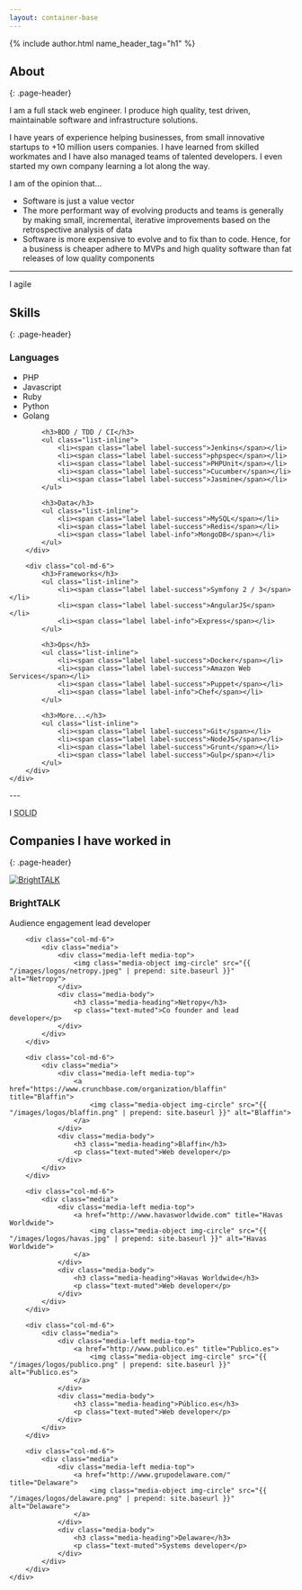 ```yaml
---
layout: container-base
---
```


<div class="jumbo text-center">
    {% include author.html name_header_tag="h1" %}
</div>

## About
{: .page-header}

I am a full stack web engineer. I produce high quality, test driven, maintainable software and infrastructure solutions.

I have years of experience helping businesses, from small innovative startups to +10 million users companies. I have learned from skilled workmates and I have also managed teams of talented developers. I even started my own company learning a lot along the way.

I am of the opinion that...

- Software is just a value vector
- The more performant way of evolving products and teams is generally by making small, incremental, iterative improvements based on the retrospective analysis of data
- Software is more expensive to evolve and to fix than to code. Hence, for a business is cheaper adhere to MVPs and high quality software than fat releases of low quality components

---
<p class="lead text-center">I <i class="fa fa-thumbs-o-up fa-lg text-primary"></i> agile</p>

## Skills
{: .page-header}

<section>
    <div class="row">
        <div class="col-md-6">
            <h3>Languages</h3>
            <ul class="list-inline">
                <li><span class="label label-success">PHP</span></li>
                <li><span class="label label-success">Javascript</span></li>
                <li><span class="label label-info">Ruby</span></li>
                <li><span class="label label-warning">Python</span></li>
                <li><span class="label label-warning">Golang</span></li>
            </ul>

            <h3>BDD / TDD / CI</h3>
            <ul class="list-inline">
                <li><span class="label label-success">Jenkins</span></li>
                <li><span class="label label-success">phpspec</span></li>
                <li><span class="label label-success">PHPUnit</span></li>
                <li><span class="label label-success">Cucumber</span></li>
                <li><span class="label label-success">Jasmine</span></li>
            </ul>

            <h3>Data</h3>
            <ul class="list-inline">
                <li><span class="label label-success">MySQL</span></li>
                <li><span class="label label-success">Redis</span></li>
                <li><span class="label label-info">MongoDB</span></li>
            </ul>
        </div>

        <div class="col-md-6">
            <h3>Frameworks</h3>
            <ul class="list-inline">
                <li><span class="label label-success">Symfony 2 / 3</span></li>
                <li><span class="label label-success">AngularJS</span></li>
                <li><span class="label label-info">Express</span></li>
            </ul>

            <h3>Ops</h3>
            <ul class="list-inline">
                <li><span class="label label-success">Docker</span></li>
                <li><span class="label label-success">Amazon Web Services</span></li>
                <li><span class="label label-success">Puppet</span></li>
                <li><span class="label label-info">Chef</span></li>
            </ul>

            <h3>More...</h3>
            <ul class="list-inline">
                <li><span class="label label-success">Git</span></li>
                <li><span class="label label-success">NodeJS</span></li>
                <li><span class="label label-success">Grunt</span></li>
                <li><span class="label label-success">Gulp</span></li>
            </ul>
        </div>
    </div>
</section>
---
<p class="lead text-center">I <i class="fa fa-heart fa-lg text-danger"></i> <abbr title="Single responsibility, Open-closed, Liskov substitution, Interface segregation, Dependency inversion">SOLID</abbr></p>

## Companies I have worked in
{: .page-header}

<section id="workHistory">
    <div class="row">
        <div class="col-md-6">
            <div class="media">
                <div class="media-left media-top">
                    <a href="https://www.brighttalk.com" title="BrightTALK">
                        <img class="media-object img-circle" src="{{ "/images/logos/brighttalk.png" | prepend: site.baseurl }}" alt="BrightTALK">
                    </a>
                </div>
                <div class="media-body">
                    <h3 class="media-heading">BrightTALK</h3>
                    <p class="text-muted">Audience engagement lead developer</p>
                </div>
            </div>
        </div>

        <div class="col-md-6">
            <div class="media">
                <div class="media-left media-top">
                    <img class="media-object img-circle" src="{{ "/images/logos/netropy.jpeg" | prepend: site.baseurl }}" alt="Netropy">
                </div>
                <div class="media-body">
                    <h3 class="media-heading">Netropy</h3>
                    <p class="text-muted">Co founder and lead developer</p>
                </div>
            </div>
        </div>

        <div class="col-md-6">
            <div class="media">
                <div class="media-left media-top">
                    <a href="https://www.crunchbase.com/organization/blaffin" title="Blaffin">
                        <img class="media-object img-circle" src="{{ "/images/logos/blaffin.png" | prepend: site.baseurl }}" alt="Blaffin">
                    </a>
                </div>
                <div class="media-body">
                    <h3 class="media-heading">Blaffin</h3>
                    <p class="text-muted">Web developer</p>
                </div>
            </div>
        </div>

        <div class="col-md-6">
            <div class="media">
                <div class="media-left media-top">
                    <a href="http://www.havasworldwide.com" title="Havas Worldwide">
                        <img class="media-object img-circle" src="{{ "/images/logos/havas.jpg" | prepend: site.baseurl }}" alt="Havas Worldwide">
                    </a>
                </div>
                <div class="media-body">
                    <h3 class="media-heading">Havas Worldwide</h3>
                    <p class="text-muted">Web developer</p>
                </div>
            </div>
        </div>

        <div class="col-md-6">
            <div class="media">
                <div class="media-left media-top">
                    <a href="http://www.publico.es" title="Publico.es">
                        <img class="media-object img-circle" src="{{ "/images/logos/publico.png" | prepend: site.baseurl }}" alt="Publico.es">
                    </a>
                </div>
                <div class="media-body">
                    <h3 class="media-heading">Público.es</h3>
                    <p class="text-muted">Web developer</p>
                </div>
            </div>
        </div>

        <div class="col-md-6">
            <div class="media">
                <div class="media-left media-top">
                    <a href="http://www.grupodelaware.com/" title="Delaware">
                        <img class="media-object img-circle" src="{{ "/images/logos/delaware.png" | prepend: site.baseurl }}" alt="Delaware">
                    </a>
                </div>
                <div class="media-body">
                    <h3 class="media-heading">Delaware</h3>
                    <p class="text-muted">Systems developer</p>
                </div>
            </div>
        </div>
    </div>
</section>
